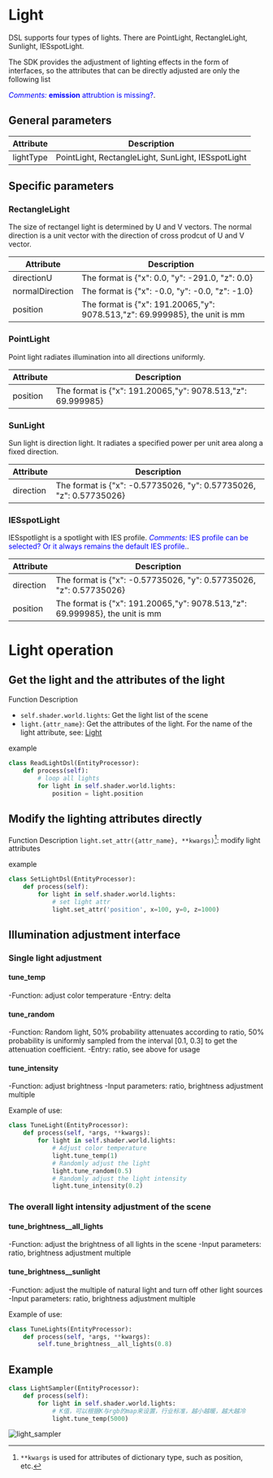 # Light
DSL supports four types of lights. There are PointLight, RectangleLight, Sunlight, IESspotLight.

<!-- Each type of light has its own parameters which we list in the following. -->

The SDK provides the adjustment of lighting effects in the form of interfaces, so the attributes that can be directly adjusted are only the following list

<span style="color:blue">*Comments:* **emission** attrubtion is missing?</span>.

## General parameters
|Attribute|Description|
|---|---|
|lightType|PointLight, RectangleLight, SunLight, IESspotLight|

## Specific parameters

### RectangleLight
The size of rectangel light is determined by U and V vectors. The normal direction is a unit vector with the direction of cross prodcut of U and V vector.

|Attribute|Description|
|---|---|
|directionU|The format is {"x": 0.0, "y": -291.0, "z": 0.0}|
|normalDirection|The format is {"x": -0.0, "y": -0.0, "z": -1.0}|
|position|The format is {"x": 191.20065,"y": 9078.513,"z": 69.999985}, the unit is mm|

### PointLight
Point light radiates illumination into all directions uniformly.

|Attribute|Description|
|---|---|
|position|The format is {"x": 191.20065,"y": 9078.513,"z": 69.999985}|

### SunLight
Sun light is direction light. It radiates a specified power per unit area along a fixed direction.

|Attribute|Description|
|---|---|
|direction|The format is {"x": -0.57735026, "y": 0.57735026, "z": 0.57735026}|

### IESspotLight
IESspotlight is a spotlight with IES profile.
<span style="color:blue">*Comments:* IES profile can be selected? Or it always remains the default IES profile.</span>.

|Attribute|Description|
|---|---|
|direction|The format is {"x": -0.57735026, "y": 0.57735026, "z": 0.57735026}|
|position|The format is {"x": 191.20065,"y": 9078.513,"z": 69.999985}, the unit is mm|


# Light operation

<!-- toc -->

## Get the light and the attributes of the light

Function Description

* ```self.shader.world.lights```: Get the light list of the scene
* ```light.{attr_name}```: Get the attributes of the light. For the name of the light attribute, see: [Light](../dsl/light.md)

example
```python
class ReadLightDsl(EntityProcessor):
    def process(self):
        # loop all lights
        for light in self.shader.world.lights:
            position = light.position
```
## Modify the lighting attributes directly
Function Description
`light.set_attr({attr_name}, **kwargs)`[^args description]: modify light attributes

example
```python
class SetLightDsl(EntityProcessor):
    def process(self):
        for light in self.shader.world.lights:
            # set light attr
            light.set_attr('position', x=100, y=0, z=1000)
```
[^args description]: `**kwargs` is used for attributes of dictionary type, such as position, etc.

## Illumination adjustment interface
### Single light adjustment

#### tune_temp

-Function: adjust color temperature
-Entry: delta

#### tune_random

-Function: Random light, 50% probability attenuates according to ratio, 50% probability is uniformly sampled from the interval [0.1, 0.3] to get the attenuation coefficient.
-Entry: ratio, see above for usage

#### tune_intensity

-Function: adjust brightness
-Input parameters: ratio, brightness adjustment multiple

Example of use:

```python
class TuneLight(EntityProcessor):
    def process(self, *args, **kwargs):
        for light in self.shader.world.lights:
            # Adjust color temperature
            light.tune_temp(1)
            # Randomly adjust the light
            light.tune_random(0.5)
            # Randomly adjust the light intensity
            light.tune_intensity(0.2)
```

### The overall light intensity adjustment of the scene

#### tune_brightness__all_lights

-Function: adjust the brightness of all lights in the scene
-Input parameters: ratio, brightness adjustment multiple

#### tune_brightness__sunlight

-Function: adjust the multiple of natural light and turn off other light sources
-Input parameters: ratio, brightness adjustment multiple

Example of use:
```python
class TuneLights(EntityProcessor):
    def process(self, *args, **kwargs):
        self.tune_brightness__all_lights(0.8)
```

## Example
```python
class LightSampler(EntityProcessor):
    def process(self):
        for light in self.shader.world.lights:
            # K值，可以根据K与rgb的map来设置，行业标准，越小越暖，越大越冷
            light.tune_temp(5000)
```
![light_sampler](./../examples_figs/light_sampler.png)